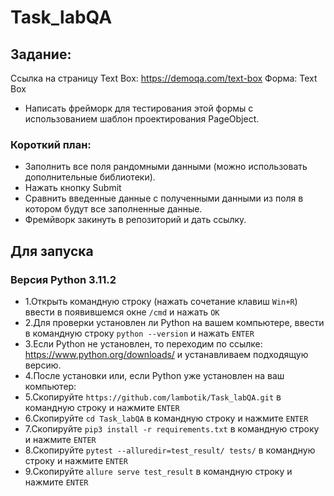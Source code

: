 # Task_labQA
## Задание:
Ссылка на страницу Text Box: https://demoqa.com/text-box
Форма: Text Box
- Написать фрейморк для тестирования этой формы с использованием шаблон проектирования PageObject.
### Короткий план:
- Заполнить все поля рандомными данными (можно использовать дополнительные библиотеки).
- Нажать кнопку Submit
- Сравнить введенные данные с полученными данными из поля в котором будут все заполненные данные.
- Фремйворк закинуть в репозиторий и дать ссылку.


## Для запуска
### Версия Python 3.11.2


- 1.Открыть командную строку (нажать сочетание клавиш ```Win+R```) ввести в появившемся окне ```/cmd``` и нажать ```OK```
- 2.Для проверки установлен ли Python на вашем компьютере, ввести в командную строку ```python --version``` и нажать ```ENTER```
- 3.Если Python не установлен, то переходим по ссылке: https://www.python.org/downloads/ и устанавливаем подходящую версию.
- 4.После установки или, если Python уже установлен на ваш компьютер:
- 5.Скопируйте ```https://github.com/lambotik/Task_labQA.git``` в командную строку и нажмите ```ENTER```
- 6.Скопируйте ```cd Task_labQA``` в командную строку и нажмите ```ENTER```
- 7.Скопируйте ```pip3 install -r requirements.txt``` в командную строку и нажмите ```ENTER```
- 8.Скопируйте ```pytest --alluredir=test_result/ tests/``` в командную строку и нажмите ```ENTER```
- 9.Скопируйте ```allure serve test_result``` в командную строку и нажмите ```ENTER```
